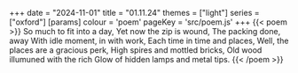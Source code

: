 +++
date = "2024-11-01"
title = "01.11.24"
themes = ["light"]
series = ["oxford"]
[params]
  colour = 'poem'
  pageKey = 'src/poem.js'
+++
{{< poem >}}
So much to fit into a day,
Yet now the zip is wound,
The packing done, away
With idle moment, in with work,
Each time in time and places,
Well, the places are a gracious perk,
High spires and mottled bricks,
Old wood illumuned with the rich
Glow of hidden lamps and metal tips.
{{< /poem >}}